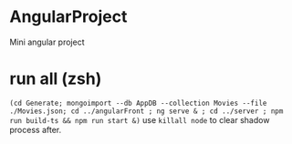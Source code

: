 # AngularProject
Mini angular project

# run all (zsh)
`(cd Generate; mongoimport --db AppDB --collection Movies --file ./Movies.json; cd ../angularFront ; ng serve & ; cd ../server ; npm run build-ts && npm run start &)`
use `killall node` to clear shadow process after.



